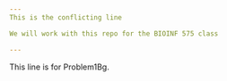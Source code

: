 ```yaml
---
This is the conflicting line

We will work with this repo for the BIOINF 575 class 

---
```

This line is for Problem1Bg.
